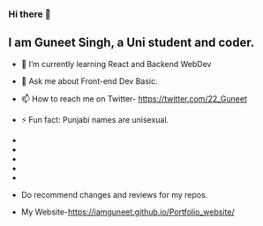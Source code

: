 ### Hi there 👋
## I am Guneet Singh, a Uni student and coder.


<!--
**IamGuneet/IamGuneet** is a ✨ _special_ ✨ repository because its `README.md` (this file) appears on your GitHub profile.

Here are some ideas to get you started:
-->
- 🌱 I’m currently learning React and Backend WebDev 
- 💬 Ask me about Front-end Dev Basic.
- 📫 How to reach me on Twitter- https://twitter.com/22_Guneet
- ⚡ Fun fact: Punjabi names are unisexual.
-
-
-
-
-
- Do recommend changes and reviews for my repos.


- My Website-https://iamguneet.github.io/Portfolio_website/
